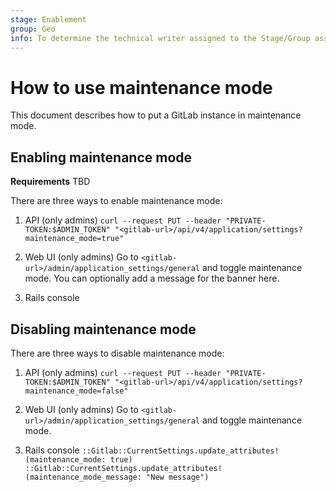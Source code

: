 ```yaml
---
stage: Enablement
group: Geo
info: To determine the technical writer assigned to the Stage/Group associated with this page, see https://about.gitlab.com/handbook/engineering/ux/technical-writing/#assignments
---
```


# How to use maintenance mode

This document describes how to put a GitLab instance in maintenance mode.

## Enabling maintenance mode

**Requirements**
TBD

There are three ways to enable maintenance mode:

1. API (only admins)
    `curl --request PUT --header "PRIVATE-TOKEN:$ADMIN_TOKEN" "<gitlab-url>/api/v4/application/settings?maintenance_mode=true"`

2. Web UI (only admins)
    Go to `<gitlab-url>/admin/application_settings/general` and toggle maintenance mode. You can optionally add a message for the banner here.

3. Rails console

## Disabling maintenance mode

There are three ways to disable maintenance mode:

1. API (only admins)
    `curl --request PUT --header "PRIVATE-TOKEN:$ADMIN_TOKEN" "<gitlab-url>/api/v4/application/settings?maintenance_mode=false"`

2. Web UI (only admins)
    Go to `<gitlab-url>/admin/application_settings/general` and toggle maintenance mode.

3. Rails console
    `::Gitlab::CurrentSettings.update_attributes!(maintenance_mode: true)`
    `::Gitlab::CurrentSettings.update_attributes!(maintenance_mode_message: "New message")`
